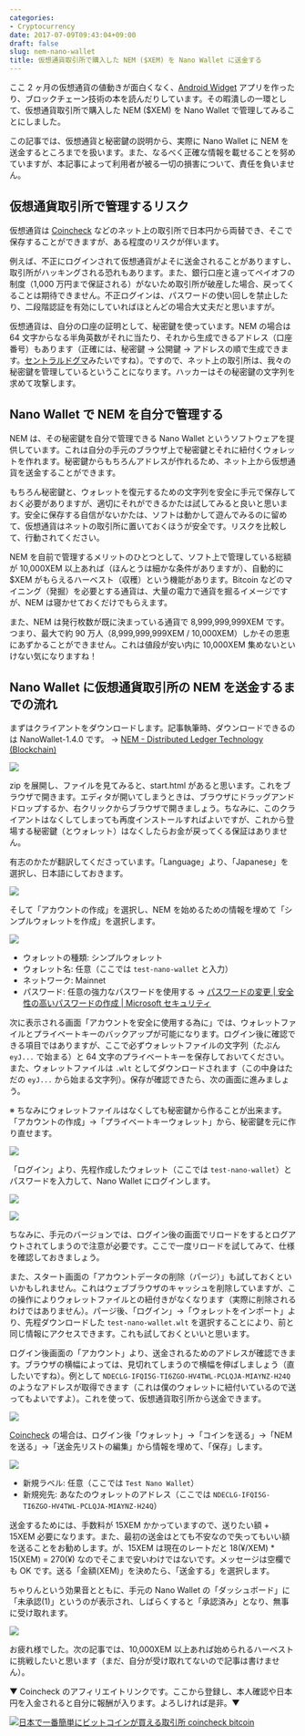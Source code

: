 ```yaml
---
categories:
- Cryptocurrency
date: 2017-07-09T09:43:04+09:00
draft: false
slug: nem-nano-wallet
title: 仮想通貨取引所で購入した NEM ($XEM) を Nano Wallet に送金する
---
```


ここ 2 ヶ月の仮想通貨の値動きが面白くなく、[Android Widget](/archives/coinchecker-android-widget/) アプリを作ったり、ブロックチェーン技術の本を読んだりしています。その暇潰しの一環として、仮想通貨取引所で購入した NEM ($XEM) を Nano Wallet で管理してみることにしました。

この記事では、仮想通貨と秘密鍵の説明から、実際に Nano Wallet に NEM を送金するところまでを扱います。また、なるべく正確な情報を載せることを努めていますが、本記事によって利用者が被る一切の損害について、責任を負いません。

## 仮想通貨取引所で管理するリスク

仮想通貨は [Coincheck](https://coincheck.com/?c=h_3cAbRPgrw) などのネット上の取引所で日本円から両替でき、そこで保存することができますが、ある程度のリスクが伴います。

例えば、不正にログインされて仮想通貨がよそに送金されることがありますし、取引所がハッキングされる恐れもあります。また、銀行口座と違ってペイオフの制度（1,000 万円まで保証される）がないため取引所が破産した場合、戻ってくることは期待できません。不正ログインは、パスワードの使い回しを禁止したり、二段階認証を有効にしていればほとんどの場合大丈夫だと思いますが。

仮想通貨は、自分の口座の証明として、秘密鍵を使っています。NEM の場合は 64 文字からなる半角英数がそれに当たり、それから生成できるアドレス（口座番号）もあります（正確には、秘密鍵 → 公開鍵 → アドレスの順で生成できます。[セントラルドグマ](/archives/5292/)みたいですね）。ですので、ネット上の取引所は、我々の秘密鍵を管理しているということになります。ハッカーはその秘密鍵の文字列を求めて攻撃します。

## Nano Wallet で NEM を自分で管理する

NEM は、その秘密鍵を自分で管理できる Nano Wallet というソフトウェアを提供しています。これは自分の手元のブラウザ上で秘密鍵とそれに紐付くウォレットを作れます。秘密鍵からもちろんアドレスが作れるため、ネット上から仮想通貨を送金することができます。

もちろん秘密鍵と、ウォレットを復元するための文字列を安全に手元で保存しておく必要がありますが、適切にそれができるかたは試してみると良いと思います。安全に保存する自信がないかたは、ソフトは動かして遊んでみるのに留めて、仮想通貨はネットの取引所に置いておくほうが安全です。リスクを比較して、行動されてください。

NEM を自前で管理するメリットのひとつとして、ソフト上で管理している総額が 10,000XEM 以上あれば（ほんとうは細かな条件がありますが）、自動的に $XEM がもらえるハーベスト（収穫）という機能があります。Bitcoin などのマイニング（発掘）を必要とする通貨は、大量の電力で通貨を掘るイメージですが、NEM は寝かせておくだけでもらえます。

また、NEM は発行枚数が既に決まっている通貨で 8,999,999,999XEM です。つまり、最大で約 90 万人（8,999,999,999XEM / 10,000XEM）しかその恩恵にあずかることができません。これは値段が安い内に 10,000XEM 集めないといけない気になりますね！

## Nano Wallet に仮想通貨取引所の NEM を送金するまでの流れ

まずはクライアントをダウンロードします。記事執筆時、ダウンロードできるのは NanoWallet-1.4.0 です。 → [NEM - Distributed Ledger Technology (Blockchain)](https://www.nem.io/install.html)

[![](/images/2017/07/nano-wallet-1.png)](/images/2017/07/nano-wallet-1.png)

zip を展開し、ファイルを見てみると、start.html があると思います。これをブラウザで開きます。エディタが開いてしまうときは、ブラウザにドラッグアンドドロップするか、右クリックからブラウザで開きましょう。ちなみに、このクライアントはなくしてしまっても再度インストールすればよいですが、これから登場する秘密鍵（とウォレット）はなくしたらお金が戻ってくる保証はありません。

有志のかたが翻訳してくださっています。「Language」より、「Japanese」を選択し、日本語にしておきます。

[![](/images/2017/07/nano-wallet-2.png)](/images/2017/07/nano-wallet-2.png)

そして「アカウントの作成」を選択し、NEM を始めるための情報を埋めて「シンプルウォレットを作成」を選択します。

[![](/images/2017/07/nano-wallet-3.png)](/images/2017/07/nano-wallet-3.png)

- ウォレットの種類: シンプルウォレット
- ウォレット名: 任意（ここでは `test-nano-wallet` と入力）
- ネットワーク: Mainnet
- パスワード: 任意の強力なパスワードを使用する → [パスワードの変更 | 安全性の高いパスワードの作成 | Microsoft セキュリティ](https://www.microsoft.com/ja-jp/safety/online-privacy/passwords-create.aspx)

次に表示される画面「アカウントを安全に使用する為に」では、ウォレットファイルとプライベートキーのバックアップが可能になります。ログイン後に確認できる項目ではありますが、ここで必ずウォレットファイルの文字列（たぶん `eyJ...` で始まる）と 64 文字のプライベートキーを保存しておいてください。また、ウォレットファイルは `.wlt` としてダウンロードされます（この中身はただの `eyJ...` から始まる文字列）。保存が確認できたら、次の画面に進みましょう。

※ ちなみにウォレットファイルはなくしても秘密鍵から作ることが出来ます。「アカウントの作成」→「プライベートキーウォレット」から、秘密鍵を元に作り直せます。

[![](/images/2017/07/nano-wallet-4.png)](/images/2017/07/nano-wallet-4.png)

「ログイン」より、先程作成したウォレット（ここでは `test-nano-wallet`）とパスワードを入力して、Nano Wallet にログインします。

[![](/images/2017/07/nano-wallet-5.png)](/images/2017/07/nano-wallet-5.png)

[![](/images/2017/07/nano-wallet-6.png)](/images/2017/07/nano-wallet-6.png)

ちなみに、手元のバージョンでは、ログイン後の画面でリロードをするとログアウトされてしまうので注意が必要です。ここで一度リロードを試してみて、仕様を確認しておきましょう。

また、スタート画面の「アカウントデータの削除（パージ）」も試しておくといいかもしれません。これはウェブブラウザのキャッシュを削除していますが、この操作によりウォレットファイルとの紐付きがなくなります（実際に削除されるわけではありません）。パージ後、「ログイン」→「ウォレットをインポート」より、先程ダウンロードした `test-nano-wallet.wlt` を選択することにより、前と同じ情報にアクセスできます。これも試しておくといいと思います。

ログイン後画面の「アカウント」より、送金されるためのアドレスが確認できます。ブラウザの横幅によっては、見切れてしまうので横幅を伸ばしましょう（直したいですね）。例として `NDECLG-IFQI5G-TI6ZGO-HV4TWL-PCLQJA-MIAYNZ-H24Q` のようなアドレスが取得できます（これは僕のウォレットに紐付いているので送ってもよいですよ）。これを使って、仮想通貨取引所から送金できます。

[![](/images/2017/07/nano-wallet-7.png)](/images/2017/07/nano-wallet-7.png)

[Coincheck](https://coincheck.com/?c=h_3cAbRPgrw) の場合は、ログイン後「ウォレット」→「コインを送る」→「NEMを送る」→「送金先リストの編集」から情報を埋めて、「保存」します。

[![](/images/2017/07/nano-wallet-8.png)](/images/2017/07/nano-wallet-8.png)

- 新規ラベル: 任意（ここでは `Test Nano Wallet`）
- 新規宛先: あなたのウォレットのアドレス（ここでは `NDECLG-IFQI5G-TI6ZGO-HV4TWL-PCLQJA-MIAYNZ-H24Q`）

送金するためには、手数料が 15XEM かかっていますので、送りたい額 + 15XEM 必要になります。また、最初の送金はとても不安なので失ってもいい額を送ることをお勧めします。が、15XEM は現在のレートだと 18(¥/XEM) * 15(XEM) = 270(¥) なのでそこまで安いわけではないです。メッセージは空欄でも OK です。送る「金額(XEM)」を決めたら、「送金する」を選択します。

ちゃりんという効果音とともに、手元の Nano Wallet の「ダッシュボード」に「未承認(1)」というのが表示され、しばらくすると「承認済み」となり、無事に受け取れます。

[![](/images/2017/07/nano-wallet-6.png)](/images/2017/07/nano-wallet-6.png)

お疲れ様でした。次の記事では、10,000XEM 以上あれば始められるハーベストに挑戦したいと思います（まだ、自分が受け取れてないので記事は書けません）。

▼ Coincheck のアフィリエイトリンクです。ここから登録し、本人確認や日本円を入金されると自分に報酬が入ります。よろしければ是非。▼

<a href="https://coincheck.com/?c=h_3cAbRPgrw" target="_blank"><img src="https://coincheck.com/images/affiliates/01_cc_banner_201702_320x100.png" alt="日本で一番簡単にビットコインが買える取引所 coincheck bitcoin"></a>